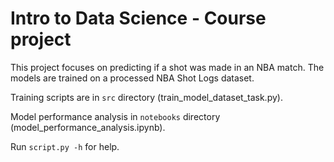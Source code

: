 # Intro to Data Science - Course project

This project focuses on predicting if a shot was made in an NBA match. The models are trained on a processed NBA Shot Logs dataset.

Training scripts are in ```src``` directory (train_model_dataset_task.py).

Model performance analysis in ```notebooks``` directory (model_performance_analysis.ipynb).

Run ```script.py -h``` for help.
